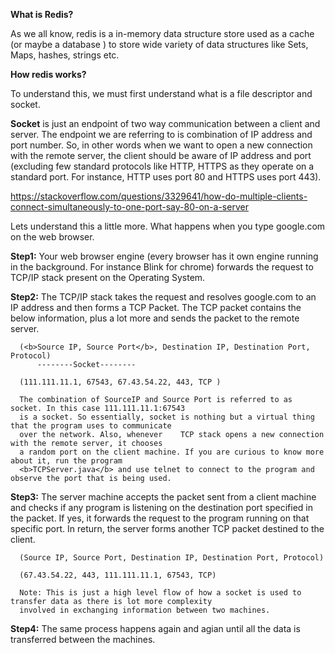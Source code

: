 
<b>What is Redis?</b>

As we all know, redis is a in-memory data structure store used as a cache (or maybe a database ) to store wide variety of data structures like Sets, Maps, hashes, strings etc.

<b>How redis works?</b>

To understand this, we must first understand what is a file descriptor and socket. 

<b>Socket</b> is just an endpoint of two way communication between a client and server. The endpoint we are referring to is combination of IP address and port number. So, in other words when we want to open a new connection with the remote server, the client should be aware of IP address and port (excluding few standard protocols like HTTP, HTTPS as they operate on a standard port. For instance, HTTP uses port 80 and HTTPS uses port 443).

https://stackoverflow.com/questions/3329641/how-do-multiple-clients-connect-simultaneously-to-one-port-say-80-on-a-server

Lets understand this a little more. What happens when you type google.com on the web browser.

<b>Step1:</b> Your web browser engine (every browser has it own engine running in the background. For instance Blink for chrome) forwards the request to TCP/IP stack present on the Operating System.

<b>Step2:</b> The TCP/IP stack takes the request and resolves google.com to an IP address and then forms a TCP Packet. The TCP packet contains the below information, plus a lot more and sends the packet to the remote server.

      (<b>Source IP, Source Port</b>, Destination IP, Destination Port, Protocol)  
          --------Socket--------
          
      (111.111.11.1, 67543, 67.43.54.22, 443, TCP )
      
      The combination of SourceIP and Source Port is referred to as socket. In this case 111.111.11.1:67543 
      is a socket. So essentially, socket is nothing but a virtual thing that the program uses to communicate 
      over the network. Also, whenever    TCP stack opens a new connection with the remote server, it chooses 
      a random port on the client machine. If you are curious to know more about it, run the program 
      <b>TCPServer.java</b> and use telnet to connect to the program and observe the port that is being used.
   
<b>Step3:</b> The server machine accepts the packet sent from a client machine and checks if any program is listening on the destination port specified in the packet. If yes, it forwards the request to the program running on that specific port. In return, the server forms another TCP packet destined to the client.

      (Source IP, Source Port, Destination IP, Destination Port, Protocol)
      
      (67.43.54.22, 443, 111.111.11.1, 67543, TCP)
      
      Note: This is just a high level flow of how a socket is used to transfer data as there is lot more complexity 
      involved in exchanging information between two machines.


<b>Step4:</b> The same process happens again and agian until all the data is transferred between the machines.

  
  
